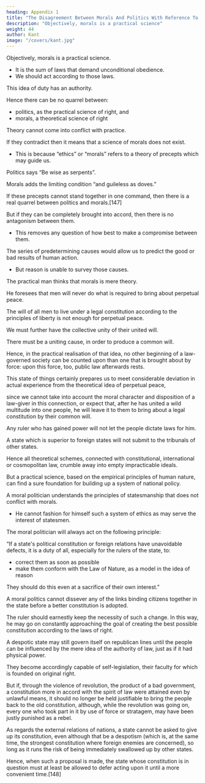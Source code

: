 ```yaml
---
heading: Appendix 1
title: "The Disagreement Between Morals And Politics With Reference To Perpetual Peace"
description: "Objectively, morals is a practical science"
weight: 44
author: Kant
image: "/covers/kant.jpg"
---
```



Objectively, morals is a practical science.
- It is the sum of laws that demand unconditional obedience. 
- We should act according to those laws.

This idea of duty has an authority. 

 <!-- of , it is evidently inconsistent that we should think of saying that we cannot act thus.  -->

<!-- For, in this case, the idea of duty falls to the ground of itself; “ultra posse nemo obligatur.”  -->

Hence there can be no quarrel between:
- politics, as the practical science of right, and
- morals, a theoretical science of right 

Theory cannot come into conflict with practice.

If they contradict then it means that a science of morals does not exist.
- This is because “ethics” or “morals” refers to a theory of precepts which may guide us.

<!-- a universal doctrine of expediency -->


<!-- in choosing the best means for attaining ends calculated for our advantage.  -->

<!-- This is to deny that . -->


Politics says “Be wise as serpents”.

Morals adds the limiting condition “and guileless as doves.” 

If these precepts cannot stand together in one command, then there is a real quarrel between politics and morals.[147] 

But if they can be completely brought into accord, then there is no antagonism between them.
- This removes any question of how best to make a compromise between them.

 <!-- two points of view ceases to be even raised. -->

<!-- The saying “Honesty is the best policy” expresses a theory which, is often contradicted in practice.

Yet the likewise theoretical maxim, “Honesty is better than any policy,” is exalted high above every possible objection, is  the necessary condition of all politics.

The Terminus of morals does not yield to Jupiter, the Terminus of force.
- The latter remains beneath the sway of Fate. -->

<!-- In other words, reason is not enlightened to survey  -->


The series of predetermining causes would allow us to predict the good or bad results of human action.
- But reason is unable to survey those causes. 

 <!-- follow from the mechanical laws of nature; although we may hope that things will turn out as we should desire. -->

<!-- But what we have to do, in order to remain in the path of duty guided by the rules of wisdom, reason makes everywhere perfectly clear, and does this for the purpose of furthering her ultimate ends. -->

The practical man thinks that morals is mere theory.

<!-- , even while admitting that what ought to be can be, bases his dreary verdict against our well-meant hopes really on  the wished-for results leading tothis:  -->

He foresees that men will never do what is required to bring about perpetual peace.

The will of all men to live under a legal constitution according to the principles of liberty is not enough for perpetual peace. 

<!-- —that is to say, the distributive unity of the wills of all— to attain this end. -->

We must further have the collective unity of their united will. 

<!-- As a body, we must determine these new conditions.

The solution of this difficult problem is required so that civil society should be a whole. -->

<!-- To all this diversity of individual wills  -->

There must be a uniting cause, in order to produce a common will.

 <!-- which no distributive will is able to give.  -->

Hence, in the practical realisation of that idea, no other beginning of a law-governed society can be counted upon than one that is brought about by force: upon this force, too, public law afterwards rests.


This state of things certainly prepares us to meet considerable deviation in actual experience from the theoretical idea of perpetual peace, 

since we cannot take into account the moral character and disposition of a law-giver in this connection, or expect that, after he has united a wild multitude into one people, he will leave it to them to bring about a legal constitution by their common will.

<!-- It amounts to this.  -->

Any ruler who has gained power will not let the people dictate laws for him. 

A state which is superior to foreign states will not submit to the tribunals of other states.

<!--  enjoys an independence of the control of external law the judgment of

, when it has to consider how to obtain its rights against them. -->

<!-- And even a continent, when it feels its superiority to another, whether this be in its way or not, will not fail to take advantage of an opportunity offered of strengthening its power by the spoliation or even conquest of this territory.  -->

Hence all theoretical schemes, connected with constitutional, international or cosmopolitan law, crumble away into empty impracticable ideals. 

But a practical science, based on the empirical principles of human nature, can find a sure foundation for building up a system of national policy.

<!-- which does not disdain to model its maxims on an observation of actual life, can alone hope to  -->


<!-- If there is neither freedom nor a moral law founded upon it, and every actual or possible event happens in the mere mechanical course of nature, then politics, as the art of making use of this physical necessity in things for the government of men, is the whole of practical wisdom and the idea of right is an empty concept. 

If, on the other hand, we find that this idea of right is necessarily to be conjoined with politics and even to be raised to the position of a limiting condition of that science, then the possibility of reconciling them must be admitted.  -->

A moral politician understands the principles of statesmanship that does not conflict with morals.
- He cannot fashion for himself such a system of ethics as may serve the interest of statesmen.

The moral politician will always act on the following principle:

“If a state's political constitution or foreign relations have unavoidable defects, it is a duty of all, especially for the rulers of the state, to:
- correct them as soon as possible
- make them conform with the Law of Nature, as a model in the idea of reason

They should do this even at a sacrifice of their own interest.” 

A moral politics cannot dissever any of the links binding citizens together in the state before a better constitution is adopted. 

 <!-- there to take the place of what has been thus destroyed.  -->

<!-- Hence it would be absurd indeed to demand that every imperfection in political matters must be violently altered on the spot.  -->

The ruler should earnestly keep the necessity of such a change. In this way, he may go on constantly approaching the goal of creating the best possible constitution according to the laws of right. 

<!-- Even although it is still under despotic rule, in accordance with its constitution as then existing,  -->

A despotic state may still  govern itself on republican lines until the people can be influenced by the mere idea of the authority of law, just as if it had physical power.

They become accordingly capable of self-legislation, their faculty for which is founded on original right. 

But if, through the violence of revolution, the product of a bad government, a constitution more in accord with the spirit of law were attained even by unlawful means, it should no longer be held justifiable to bring the people back to the old constitution, although, while the revolution was going on, every one who took part in it by use of force or stratagem, may have been justly punished as a rebel. 


As regards the external relations of nations, a state cannot be asked to give up its constitution, even although that be a despotism (which is, at the same time, the strongest constitution where foreign enemies are concerned), so long as it runs the risk of being immediately swallowed up by other states. 

Hence, when such a proposal is made, the state whose constitution is in question must at least be allowed to defer acting upon it until a more convenient time.[148]


